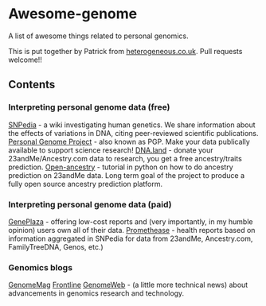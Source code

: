 # Awesome-genome
A list of awesome things related to personal genomics.

This is put together by Patrick from [heterogeneous.co.uk](https://heterogeneous.co.uk). Pull requests welcome!!

## Contents
### Interpreting personal genome data (free)
[SNPedia](https://www.snpedia.com/) - a wiki investigating human genetics. We share information about the effects of variations in DNA, citing peer-reviewed scientific publications.
[Personal Genome Project](https://pgp.med.harvard.edu/) - also known as PGP. Make your data publically available to support science research!
[DNA.land](https://dna.land/) - donate your 23andMe/Ancestry.com data to research, you get a free ancestry/traits prediction.
[Open-ancestry](https://github.com/heterogeneous-research/open-ancestry) - tutorial in python on how to do ancestry prediction on 23andMe data. Long term goal of the project to produce a fully open source ancestry prediction platform.

### Interpreting personal genome data (paid)
[GenePlaza](https://www.geneplaza.com/) - offering low-cost reports and (very importantly, in my humble opinion) users own all of their data.
[Promethease](https://promethease.com/) - health reports based on information aggregated in SNPedia for data from 23andMe, Ancestry.com, FamilyTreeDNA, Genos, etc.)

### Genomics blogs
[GenomeMag](http://genomemag.com/blog/)
[Frontline](http://www.frontlinegenomics.com/)
[GenomeWeb](https://www.genomeweb.com/) - (a little more technical news) about advancements in genomics research and technology.
